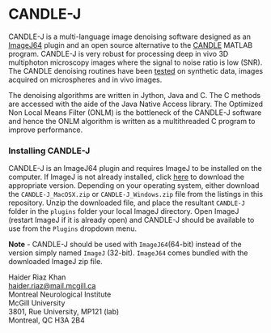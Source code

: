 CANDLE-J
========

CANDLE-J is a multi-language image denoising software designed as an [ImageJ64](http://imagej.nih.gov/ij/) plugin and an open source alternative to the [CANDLE](http://www.bic.mni.mcgill.ca/ServicesSoftwareAdvancedImageProcessingTools/CANDLE/) MATLAB program. CANDLE-J is very robust for processing deep in vivo 3D multiphoton microscopy images where the signal to noise ratio is low (SNR). The CANDLE denoising routines have been [tested](http://www.ncbi.nlm.nih.gov/pubmed/22341767) on synthetic data, images acquired on microspheres and in vivo images.  

The denoising algorithms are written in Jython, Java and C. The C methods are accessed with the aide of the Java Native Access library. The Optimized Non Local Means Filter (ONLM) is the bottleneck of the CANDLE-J software and hence the ONLM algorithm is written as a multithreaded C program to improve performance. 

### Installing CANDLE-J
CANDLE-J is an ImageJ64 plugin and requires ImageJ to be installed on the computer. If ImageJ is not already installed, click [here](http://imagej.nih.gov/ij/download.html) to download the appropriate version. Depending on your operating system, either download the `CANDLE-J_MacOSX.zip` or `CANDLE-J_Windows.zip` file from the listings in this repository. Unzip the downloaded file, and place the resultant `CANDLE-J` folder in the `plugins` folder your local ImageJ directory. Open ImageJ (restart ImageJ if it is already open) and CANDLE-J should be available to use from the `Plugins` dropdown menu. 

**Note** - CANDLE-J should be used with `ImageJ64`(64-bit) instead of the version simply named `ImageJ` (32-bit). `ImageJ64` comes bundled with the downloaded ImageJ zip file. 

Haider Riaz Khan   
haider.riaz@mail.mcgill.ca  
Montreal Neurological Institute  
McGill University  
3801, Rue University, MP121 (lab)  
Montreal, QC H3A 2B4

